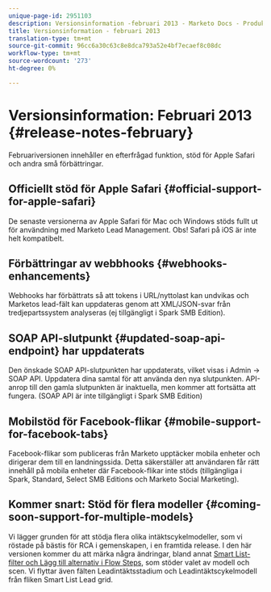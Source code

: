 ```yaml
---
unique-page-id: 2951103
description: Versionsinformation -februari 2013 - Marketo Docs - Produktdokumentation
title: Versionsinformation - februari 2013
translation-type: tm+mt
source-git-commit: 96cc6a30c63c8e8dca793a52e4bf7ecaef8c08dc
workflow-type: tm+mt
source-wordcount: '273'
ht-degree: 0%

---
```



# Versionsinformation: Februari 2013 {#release-notes-february}

Februariversionen innehåller en efterfrågad funktion, stöd för Apple Safari och andra små förbättringar.

## Officiellt stöd för Apple Safari {#official-support-for-apple-safari}

De senaste versionerna av Apple Safari för Mac och Windows stöds fullt ut för användning med Marketo Lead Management. Obs! Safari på iOS är inte helt kompatibelt.

## Förbättringar av webbhooks {#webhooks-enhancements}

Webhooks har förbättrats så att tokens i URL/nyttolast kan undvikas och Marketos lead-fält kan uppdateras genom att XML/JSON-svar från tredjepartssystem analyseras (ej tillgängligt i Spark SMB Edition).

## SOAP API-slutpunkt {#updated-soap-api-endpoint} har uppdaterats

Den önskade SOAP API-slutpunkten har uppdaterats, vilket visas i Admin -> SOAP API. Uppdatera dina samtal för att använda den nya slutpunkten. API-anrop till den gamla slutpunkten är inaktuella, men kommer att fortsätta att fungera. (SOAP API är inte tillgängligt i Spark SMB Edition)

## Mobilstöd för Facebook-flikar {#mobile-support-for-facebook-tabs}

Facebook-flikar som publiceras från Marketo upptäcker mobila enheter och dirigerar dem till en landningssida. Detta säkerställer att användaren får rätt innehåll på mobila enheter där Facebook-flikar inte stöds (tillgängliga i Spark, Standard, Select SMB Editions och Marketo Social Marketing).

## Kommer snart: Stöd för flera modeller {#coming-soon-support-for-multiple-models}

Vi lägger grunden för att stödja flera olika intäktscykelmodeller, som vi röstade på bästis för RCA i gemenskapen, i en framtida release. I den här versionen kommer du att märka några ändringar, bland annat [Smart List-filter och Lägg till alternativ i Flow Steps](../../product-docs/reporting/revenue-cycle-analytics/revenue-cycle-models/find-all-leads-in-a-revenue-cycle-model.md), som stöder valet av modell och scen. Vi flyttar även fälten Leadintäktsstadium och Leadintäktscykelmodell från fliken Smart List Lead grid.
